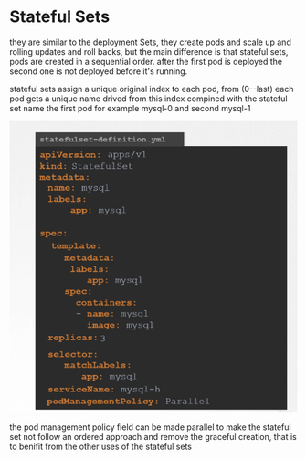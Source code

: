 # Stateful Sets

they are similar to the deployment Sets, they create pods and scale up and rolling updates and roll backs, but the main difference is that stateful sets, pods are created in a sequential order. after the first pod is deployed the second one is not deployed before it's running.

stateful sets assign a unique original index to each pod, from (0--last) each pod gets a unique name drived from this index compined with the stateful set name the first pod for example mysql-0 and second mysql-1

![008f3ae67710b7ea04e25bdb2b9b4d80.png](../../_resources/008f3ae67710b7ea04e25bdb2b9b4d80.png)

the pod management policy field can be made parallel to make the stateful set not follow an ordered approach and remove the graceful creation, that is to benifit from the other uses of the stateful sets
